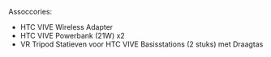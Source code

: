 
Assoccories:
- HTC VIVE Wireless Adapter
- HTC VIVE Powerbank (21W) x2
- VR Tripod Statieven voor HTC VIVE Basisstations (2 stuks) met Draagtas